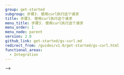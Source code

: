 ```yaml
---
group: get-started
subgroup: 步骤3. 使用curl执行这个请求
title: 步骤3. 使用curl执行这个请求
menu_title: 步骤3. 使用curl执行这个请求
menu_order: 1
menu_node: parent
version: 2.0
github_link: get-started/gs-curl.md
redirect_from: /guides/v1.0/get-started/gs-curl.html
functional_areas:
  - Integration
---
```


-->








